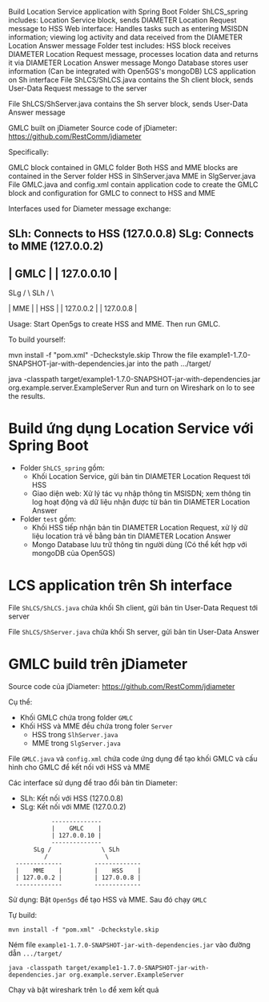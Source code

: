 Build Location Service application with Spring Boot
Folder ShLCS_spring includes:
Location Service block, sends DIAMETER Location Request message to HSS
Web interface: Handles tasks such as entering MSISDN information; viewing log activity and data received from the DIAMETER Location Answer message
Folder test includes:
HSS block receives DIAMETER Location Request message, processes location data and returns it via DIAMETER Location Answer message
Mongo Database stores user information (Can be integrated with Open5GS's mongoDB)
LCS application on Sh interface
File ShLCS/ShLCS.java contains the Sh client block, sends User-Data Request message to the server

File ShLCS/ShServer.java contains the Sh server block, sends User-Data Answer message

GMLC built on jDiameter
Source code of jDiameter: https://github.com/RestComm/jdiameter

Specifically:

GMLC block contained in GMLC folder
Both HSS and MME blocks are contained in the Server folder
HSS in SlhServer.java
MME in SlgServer.java
File GMLC.java and config.xml contain application code to create the GMLC block and configuration for GMLC to connect to HSS and MME

Interfaces used for Diameter message exchange:

SLh: Connects to HSS (127.0.0.8)
SLg: Connects to MME (127.0.0.2)
--------------
| GMLC |
| 127.0.0.10 |
--------------
SLg / \ SLh
/ \

| MME | | HSS |
| 127.0.0.2 | | 127.0.0.8 |

Usage: Start Open5gs to create HSS and MME. Then run GMLC.

To build yourself:

mvn install -f "pom.xml" -Dcheckstyle.skip
Throw the file example1-1.7.0-SNAPSHOT-jar-with-dependencies.jar into the path .../target/

java -classpath target/example1-1.7.0-SNAPSHOT-jar-with-dependencies.jar org.example.server.ExampleServer
Run and turn on Wireshark on lo to see the results.





# Build ứng dụng Location Service với Spring Boot

- Folder `ShLCS_spring` gồm:
  - Khối Location Service, gửi bản tin DIAMETER Location Request tới HSS
  - Giao diện web: Xử lý tác vụ nhập thông tin MSISDN; xem thông tin log hoạt động và dữ liệu nhận được từ bản tin DIAMETER Location Answer
- Folder `test` gồm:
  - Khối HSS tiếp nhận bản tin DIAMETER Location Request, xử lý dữ liệu location trả về bằng bản tin DIAMETER Location Answer
  - Mongo Database lưu trữ thông tin người dùng (Có thể kết hợp với mongoDB của Open5GS)

# LCS application trên Sh interface

File `ShLCS/ShLCS.java` chứa khối Sh client, gửi bản tin User-Data Request tới server

File `ShLCS/ShServer.java` chứa khối Sh server, gửi bản tin User-Data Answer

# GMLC build trên jDiameter

Source code của jDiameter: https://github.com/RestComm/jdiameter

Cụ thể:
- Khối GMLC chứa trong folder `GMLC`
- Khối HSS và MME đều chứa trong foler `Server`
  - HSS trong `SlhServer.java`
  - MME trong `SlgServer.java`

File `GMLC.java` và `config.xml` chứa code ứng dụng để tạo khối GMLC và cấu hình cho GMLC để kết nối với HSS và MME

Các interface sử dụng để trao đổi bản tin Diameter:
- SLh: Kết nối với HSS (127.0.0.8)
- SLg: Kết nối với MME (127.0.0.2)

```
            --------------
            |    GMLC    |
            | 127.0.0.10 |
            --------------
       SLg /              \ SLh
          /                \
  -------------         -------------
  |    MME    |         |    HSS    |
  | 127.0.0.2 |         | 127.0.0.8 |
  -------------         -------------

```

Sử dụng: Bật `Open5gs` để tạo HSS và MME. Sau đó chạy `GMLC`

Tự build:
```
mvn install -f "pom.xml" -Dcheckstyle.skip
```

Ném file `example1-1.7.0-SNAPSHOT-jar-with-dependencies.jar` vào đường dẫn `.../target/`
```
java -classpath target/example1-1.7.0-SNAPSHOT-jar-with-dependencies.jar org.example.server.ExampleServer
```
Chạy và bật wireshark trên `lo` để xem kết quả
